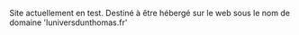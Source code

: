 Site actuellement en test.
Destiné à être hébergé sur le web sous le nom de domaine 'luniversdunthomas.fr'